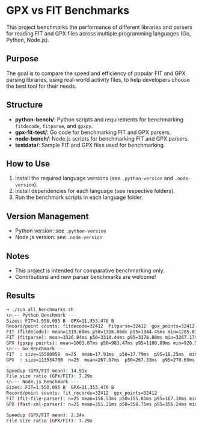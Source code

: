# GPX vs FIT Benchmarks

This project benchmarks the performance of different libraries and parsers for reading FIT and GPX files across multiple programming languages (Go, Python, Node.js).

## Purpose
The goal is to compare the speed and efficiency of popular FIT and GPX parsing libraries, using real-world activity files, to help developers choose the best tool for their needs.

## Structure
- **python-bench/**: Python scripts and requirements for benchmarking `fitdecode`, `fitparse`, and `gpxpy`.
- **gpx-fit-test/**: Go code for benchmarking FIT and GPX parsers.
- **node-bench/**: Node.js scripts for benchmarking FIT and GPX parsers.
- **testdata/**: Sample FIT and GPX files used for benchmarking.

## How to Use
1. Install the required language versions (see `.python-version` and `.node-version`).
2. Install dependencies for each language (see respective folders).
3. Run the benchmark scripts in each language folder.

## Version Management
- Python version: see `.python-version`
- Node.js version: see `.node-version`

## Notes
- This project is intended for comparative benchmarking only.
- Contributions and new parser benchmarks are welcome!

## Results
```bash
➜ ./run_all_benchmarks.sh 
\n--- Python Benchmark ---
Sizes: FIT=1,558,095 B  GPX=11,353,470 B
Record/point counts: fitdecode=32412  fitparse=32412  gpx_points=32412
FIT (fitdecode): mean=1319.68ms p50=1316.86ms p95=1344.45ms min=1285.01ms max=1355.36ms n=25
FIT (fitparse): mean=3326.84ms p50=3318.44ms p95=3378.80ms min=3267.17ms max=3396.52ms n=25
GPX (gpxpy points): mean=1003.07ms p50=983.47ms p95=1100.89ms min=920.59ms max=1132.85ms n=25
\n--- Go Benchmark ---
FIT  : size=1558095B  n=25  mean=17.91ms  p50=17.79ms  p95=18.25ms  min=17.26ms  max=22.02ms
GPX  : size=11353470B  n=25  mean=267.07ms  p50=267.33ms  p95=270.69ms  min=259.12ms  max=271.80ms

Speedup (GPX/FIT mean): 14.91x
File size ratio (GPX/FIT): 7.29x
\n--- Node.js Benchmark ---
Sizes: FIT=1,558,095 B  GPX=11,353,470 B
Record/point counts: fit_records=32412  gpx_points=32412
FIT (fit-file-parser): n=25 mean=156.53ms p50=155.61ms p95=167.18ms min=145.28ms max=170.70ms
GPX (fast-xml-parser): n=25 mean=351.21ms p50=350.75ms p95=356.24ms min=343.65ms max=360.36ms

Speedup (GPX/FIT mean): 2.24x
File size ratio (GPX/FIT): 7.29x
```